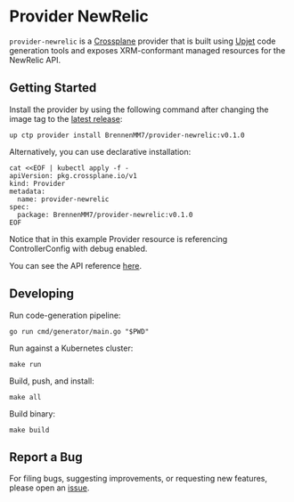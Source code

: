 # Provider NewRelic

`provider-newrelic` is a [Crossplane](https://crossplane.io/) provider that
is built using [Upjet](https://github.com/upbound/upjet) code
generation tools and exposes XRM-conformant managed resources for the
NewRelic API.

## Getting Started

Install the provider by using the following command after changing the image tag
to the [latest release](https://marketplace.upbound.io/providers/BrennenMM7/provider-newrelic):
```
up ctp provider install BrennenMM7/provider-newrelic:v0.1.0
```

Alternatively, you can use declarative installation:
```
cat <<EOF | kubectl apply -f -
apiVersion: pkg.crossplane.io/v1
kind: Provider
metadata:
  name: provider-newrelic
spec:
  package: BrennenMM7/provider-newrelic:v0.1.0
EOF
```

Notice that in this example Provider resource is referencing ControllerConfig with debug enabled.

You can see the API reference [here](https://doc.crds.dev/github.com/BrennenMM7/provider-newrelic).

## Developing

Run code-generation pipeline:
```console
go run cmd/generator/main.go "$PWD"
```

Run against a Kubernetes cluster:

```console
make run
```

Build, push, and install:

```console
make all
```

Build binary:

```console
make build
```

## Report a Bug

For filing bugs, suggesting improvements, or requesting new features, please
open an [issue](https://github.com/BrennenMM7/provider-newrelic/issues).
